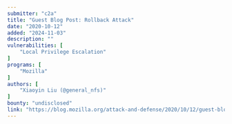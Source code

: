```yaml
---
submitter: "c2a"
title: "Guest Blog Post: Rollback Attack"
date: "2020-10-12"
added: "2024-11-03"
description: ""
vulnerabilities: [
    "Local Privilege Escalation"
]
programs: [
    "Mozilla"
]
authors: [
    "Xiaoyin Liu (@general_nfs)"
]
bounty: "undisclosed"
link: "https://blog.mozilla.org/attack-and-defense/2020/10/12/guest-blog-post-rollback-attack/"
---
```




